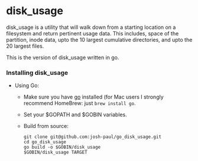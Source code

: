 disk_usage
==========

disk_usage is a utility that will walk down from a starting location on a filesystem and return 
pertinent usage data. This includes, space of the partition, inode data, upto the 10 largest 
cumulative directories, and upto the 20 largest files.

This is the version of disk_usage written in go.

### Installing disk_usage


  * Using Go:
    * Make sure you have [go](http://golang.org/) installed (for Mac users I strongly recommend HomeBrew: just `brew install go`.
    * Set your $GOPATH and $GOBIN variables.

    * Build from source:

      ```shell
      git clone git@github.com:josh-paul/go_disk_usage.git
      cd go_disk_usage
      go build -o $GOBIN/disk_usage
      $GOBIN/disk_usage TARGET
      ```